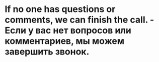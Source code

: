 # If no one has questions or comments, we can finish the call. - Если у вас нет вопросов или комментариев, мы можем завершить звонок.
